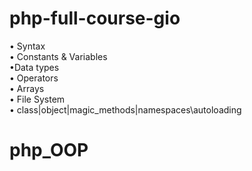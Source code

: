 # php-full-course-gio

<span>&#x2022; Syntax</span>
<br>
<span>&#x2022; Constants & Variables</span>
<br>
<span>&#x2022;Data types</span>
<br>
<span>&#x2022; Operators</span>
<br>
<span>&#x2022; Arrays</span>
<br>
<span>&#x2022; File System</span>
<br>
<span>&#x2022; class|object|magic_methods|namespaces\autoloading</span>
<br>

# php_OOP
